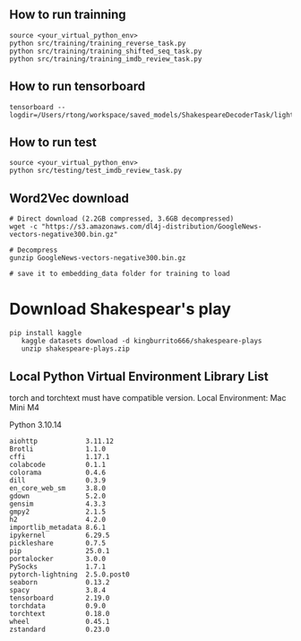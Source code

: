 ## How to run trainning
```
source <your_virtual_python_env>
python src/training/training_reverse_task.py
python src/training/training_shifted_seq_task.py
python src/training/training_imdb_review_task.py
```
## How to run tensorboard
```
tensorboard --logdir=/Users/rtong/workspace/saved_models/ShakespeareDecoderTask/lightning_logs/version_???
```
## How to run test
```
source <your_virtual_python_env>
python src/testing/test_imdb_review_task.py
```

## Word2Vec download
```
# Direct download (2.2GB compressed, 3.6GB decompressed)
wget -c "https://s3.amazonaws.com/dl4j-distribution/GoogleNews-vectors-negative300.bin.gz"

# Decompress
gunzip GoogleNews-vectors-negative300.bin.gz

# save it to embedding_data folder for training to load
```

# Download Shakespear's play
```
pip install kaggle
   kaggle datasets download -d kingburrito666/shakespeare-plays
   unzip shakespeare-plays.zip
```

## Local Python Virtual Environment Library List
torch and torchtext must have compatible version.
Local Environment: Mac Mini M4

Python 3.10.14
```
aiohttp            3.11.12
Brotli             1.1.0
cffi               1.17.1
colabcode          0.1.1
colorama           0.4.6
dill               0.3.9
en_core_web_sm     3.8.0
gdown              5.2.0
gensim             4.3.3
gmpy2              2.1.5
h2                 4.2.0
importlib_metadata 8.6.1
ipykernel          6.29.5
pickleshare        0.7.5
pip                25.0.1
portalocker        3.0.0
PySocks            1.7.1
pytorch-lightning  2.5.0.post0
seaborn            0.13.2
spacy              3.8.4
tensorboard        2.19.0
torchdata          0.9.0
torchtext          0.18.0
wheel              0.45.1
zstandard          0.23.0
```